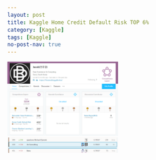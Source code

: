 ```yaml
---
layout: post
title: Kaggle Home Credit Default Risk TOP 6% 
category: [Kaggle] 
tags: [Kaggle]
no-post-nav: true
---
```


<img src="https://raw.githubusercontent.com/2econsulting/2econsulting.github.io/master/_img/kaggle_homecredit1.png" style="width: 50%">

<br>

<img src="https://raw.githubusercontent.com/2econsulting/2econsulting.github.io/master/_img/kaggle_homecredit2.png" style="width: 50%">
